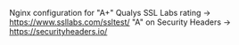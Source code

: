 Nginx configuration for 
"A+" Qualys SSL Labs rating -> https://www.ssllabs.com/ssltest/
"A" on Security Headers -> https://securityheaders.io/


